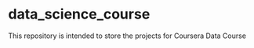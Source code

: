 data_science_course
===================

This repository is intended to store the projects for Coursera Data Course
